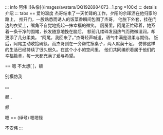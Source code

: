 ::: info 阿伟
![头像](/images/avatars/QQ1928984073__1.png =100x)
::: details 介绍
::: tabs
== 爱的温度
杰哥结束了一天忙碌的工作，夕阳的余晖洒在他归家的路上，
推开门，一股熟悉而诱人的饭菜香瞬间包围了杰哥。
他脱下外套，挂在门边的衣架上，嘴角不自觉地扬起一抹幸福的微笑。
厨房里，阿尾正忙碌着，她系着一条干净的围裙，长发随意地挽在脑后，
额前几缕碎发因热气而微微湿润，却更添了几分柔美。
“阿尾，我回来了。”杰哥轻声喊道，语气中满是温柔与期待。
饭后，阿尾主动收拾碗筷，而杰哥则在一旁帮忙擦桌子，两人默契十足，
仿佛这样的生活已经持续了很久很久。在这个小小的空间里，
他们共同编织着属于他们的幸福篇章，每一天都充满了爱与希望。

== 嗯
不太想[ ]，额

别模仿我

。。

额..

额

嗯
== (绰号)
嗯嗯怪

不安伟
:::